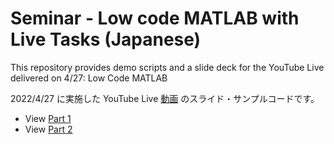 # Seminar - Low code MATLAB with Live Tasks (Japanese)

This repository provides demo scripts and a slide deck for the YouTube Live delivered on 4/27: Low Code MATLAB 

2022/4/27 に実施した YouTube Live [動画](https://www.youtube.com/watch?v=RwoeakBGaw4) のスライド・サンプルコードです。

- View [Part 1](./demo/part1_singleFile.md)
- View [Part 2](./demo/part2_multipleFiles.md)



